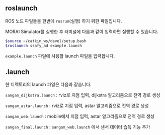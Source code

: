 ## roslaunch

ROS 노드 파일들을 한번에 `rosrun`(실행) 하기 위한 파일입니다.

MORAI Simulator를 실행한 후 터미널에 다음과 같이 입력하면 실행할 수 있습니다.

```bash
$source ~/catkin_ws/devel/setup.bash
$roslaunch ssafy_ad example.launch
```
`example.launch` 파일에 사용할 launch 파일을 입력합니다.

## .launch

현 디렉토리의 launch 파일은 다음과 같습니다.

`sangam_dijkstra.launch` : rviz로 지점 입력, dijkstra 알고리즘으로 전역 경로 생성 

`sangam_astar.launch` : rviz로 지점 입력, astar 알고리즘으로 전역 경로 생성

`sangam_web.launch` : mobile에서 지점 입력, astar 알고리즘으로 전역 경로 생성

`sangan_final.launch` : `sangam_web.launch` 에서 센서 데이터 습득 기능 추가